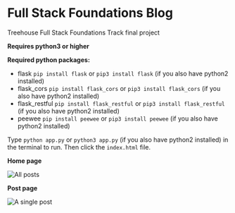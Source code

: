 # Full Stack Foundations Blog
Treehouse Full Stack Foundations Track final project

**Requires python3 or higher**

**Required python packages:**
* flask `pip install flask` or `pip3 install flask` (if you also have python2 installed)
* flask_cors `pip install flask_cors` or `pip3 install flask_cors` (if you also have python2 installed)
* flask_restful `pip install flask_restful` or `pip3 install flask_restful` (if you also have python2 installed)
* peewee `pip install peewee` or `pip3 install peewee` (if you also have python2 installed)

Type `python app.py` or `python3 app.py` (if you also have python2 installed) in the terminal to run. Then click the `index.html` file.

**Home page**

![All posts](https://i.ibb.co/GJdGPvg/Annotation-2020-03-28-210516.png)

**Post page**

![A single post](https://i.ibb.co/k3V0xcn/Annotation-2020-03-28-210517.png)
